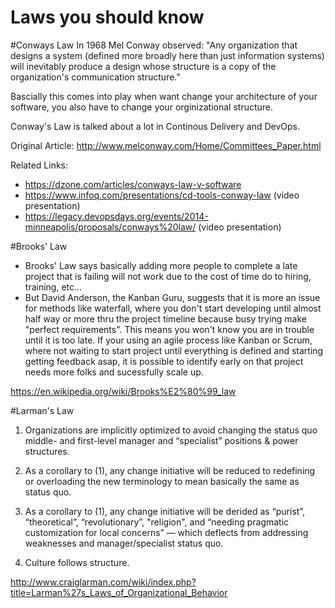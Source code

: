Laws you should know
====================

#Conways Law
In 1968 Mel Conway observed:
"Any organization that designs a system (defined more broadly here than just information systems) will inevitably produce a design whose structure is a copy of the organization's communication structure."

Bascially this comes into play when want change your architecture of your software, you also have to change your orginizational structure. 

Conway's Law is talked about a lot in Continous Delivery and DevOps.

Original Article:
http://www.melconway.com/Home/Committees_Paper.html


Related Links:
* https://dzone.com/articles/conways-law-v-software
* https://www.infoq.com/presentations/cd-tools-conway-law (video presentation)
* https://legacy.devopsdays.org/events/2014-minneapolis/proposals/conways%20law/ (video presentation)

#Brooks' Law
* Brooks' Law says basically adding more people to complete a late project that is failing will not work due to the cost of time do to hiring, training, etc... 
* But David Anderson, the Kanban Guru, suggests that it is more an issue for methods like waterfall, where you don't start developing until almost half way or more thru the project timeline because busy trying make "perfect requirements".  This means you won't know you are in trouble until it is too late. If your using an agile process like Kanban or Scrum, where not waiting to start project until everything is defined and starting getting feedback asap, it is possible to identify early on that project needs more folks and sucessfully scale up.

https://en.wikipedia.org/wiki/Brooks%E2%80%99_law

#Larman's Law

1. Organizations are implicitly optimized to avoid changing the status quo middle- and first-level manager and “specialist” positions & power structures.

2. As a corollary to (1), any change initiative will be reduced to redefining or overloading the new terminology to mean basically the same as status quo.

3. As a corollary to (1), any change initiative will be derided as “purist”, “theoretical”, “revolutionary”, "religion", and “needing pragmatic customization for local concerns” — which deflects from addressing weaknesses and manager/specialist status quo.

4. Culture follows structure.

http://www.craiglarman.com/wiki/index.php?title=Larman%27s_Laws_of_Organizational_Behavior
